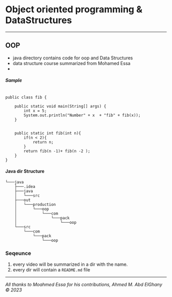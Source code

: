 # Object oriented programming & DataStructures

---

## OOP

- java directory contains code for oop and Data Structures
- data structure course summarized from Mohamed Essa
-
  
##### Sample

```

public class fib {

    public static void main(String[] args) {
        int x = 5;
        System.out.println("Number" + x  + "fib" + fib(x));
    }


    public static int fib(int n){
        if(n < 2){
            return n;
        }
        return fib(n -1)+ fib(n -2 );
    }
}

```

#### Java dir Structure

```
└───java
    ├───.idea
    ├───java
    │   └───src
    ├───out
    │   └───production
    │       └───oop
    │           └───com
    │               └───pack
    │                   └───oop
    └───src
        └───com
            └───pack
                └───oop

```

### Seqeunce

1. every video will be summarized in a dir with the name.
2. every dir will contain a ```README.md``` file

---

_All thanks to Moahmed Essa for his contributions,_
_Ahmed M. Abd ElGhany &copy; 2023_
